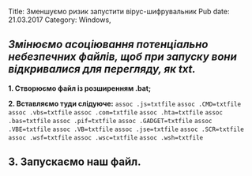 Title: Зменшуємо ризик запустити вірус-шифрувальник
Pub date: 21.03.2017
Category: Windows, 

_Змінюємо асоціювання потенціально небезпечних файлів, щоб при запуску вони відкривалися для перегляду, як txt._
-----
**1. Створюємо файл із розширенням .bat;**

**2. Вставляємо туди слідуюче:**
`assoc .js=txtfile`
`assoc .CMD=txtfile`
`assoc .vbs=txtfile`
`assoc .com=txtfile`
`assoc .hta=txtfile`
`assoc .bas=txtfile`
`assoc .pif=txtfile`
`assoc .GADGET=txtfile`
`assoc .VBE=txtfile`
`assoc .VB=txtfile`
`assoc .jse=txtfile`
`assoc .SCR=txtfile`
`assoc .wsf=txtfile`
`assoc .wsc=txtfile`
`assoc .wsh=txtfile`

**3. Запускаємо наш файл.**
-----